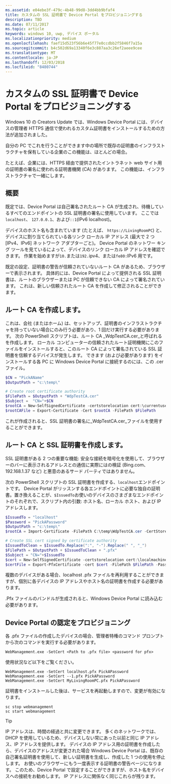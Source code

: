 ```yaml
---
ms.assetid: e04ebe3f-479c-4b48-99d8-3dd4bb9bfaf4
title: カスタムの SSL 証明書で Device Portal をプロビジョニングする
description: TBD
ms.date: 07/11/2017
ms.topic: article
keywords: windows 10, uwp, デバイス ポータル
ms.localizationpriority: medium
ms.openlocfilehash: faef15d523f56b6e45f77e0ccdbb2f5846f7a15a
ms.sourcegitcommit: b4c502d69a13340f6e3c887aa3c26ef2aeee9cee
ms.translationtype: MT
ms.contentlocale: ja-JP
ms.lasthandoff: 12/03/2018
ms.locfileid: "8480744"
---
```

# <a name="provision-device-portal-with-a-custom-ssl-certificate"></a>カスタムの SSL 証明書で Device Portal をプロビジョニングする
Windows 10 の Creators Update では、Windows Device Portal には、デバイスの管理者 HTTPS 通信で使われるカスタム証明書をインストールするための方法が追加されました。 

自分の PC でこれを行うことができます中の場所で既存の証明書のインフラストラクチャを保有している企業のこの機能は、ほとんどの場合。  

たとえば、企業には、HTTPS 経由で提供されたイントラネット web サイト用の証明書の署名に使われる証明書機関 (CA) があります。 この機能は、インフラストラクチャで一緒にします。 

## <a name="overview"></a>概要
既定では、Device Portal は自己署名されたルート CA が生成され、待機しているすべてのエンドポイントの SSL 証明書の署名に使用しています。 ここでは`localhost`、 `127.0.0.1`、および`::1`(IPv6 localhost)。

デバイスのホスト名も含まれています (たとえば、 `https://LivingRoomPC`) と、デバイスに割り当てられている各リンク ローカル IP アドレス (最大で 2 つ [IPv4、IPv6] ネットワーク アダプターごと)。 Device Portal のネットワー キング ツールを見ているによって、デバイスのリンク ローカル IP アドレスを確認できます。 作業を始めますが`10.`または`192.`ipv4、または`fe80:`IPv6 用です。 

既定の設定、証明書の警告が信頼されていないルート CA があるため、ブラウザーで表示されます。 具体的には、Device Portal によって提供される SSL 証明書は、ルートのブラウザーまたは PC が信頼できない CA によって署名されています。 これは、新しい信頼されたルート CA を作成して修正されることができます。

## <a name="create-a-root-ca"></a>ルート CA を作成します。

これは、会社 (またはホーム) は、セットアップ、証明書のインフラストラクチャを持っていない場合にのみ行う必要があり、1 回だけ実行する必要があります。 次の PowerShell スクリプトは、ルート CA _WdpTestCA.cer_と呼ばれるを作成します。 ローカル コンピューターの信頼されたルート証明機関にこのファイルをインストールすると、このルート CA によって署名されている SSL 証明書を信頼するデバイスが発生します。 できます (および必要があります) をインストールする各 PC に Windows Device Portal に接続するのには、この .cer ファイル。  

```PowerShell
$CN = "PickAName"
$OutputPath = "c:\temp\"

# Create root certificate authority
$FilePath = $OutputPath + "WdpTestCA.cer"
$Subject =  "CN="+$CN
$rootCA = New-SelfSignedCertificate -certstorelocation cert:\currentuser\my -Subject $Subject -HashAlgorithm "SHA512" -KeyUsage CertSign,CRLSign
$rootCAFile = Export-Certificate -Cert $rootCA -FilePath $FilePath
```

これが作成されると、SSL 証明書の署名に_WdpTestCA.cer_ファイルを使用することができます。 

## <a name="create-an-ssl-certificate-with-the-root-ca"></a>ルート CA と SSL 証明書を作成します。

SSL 証明書がある 2 つの重要な機能: 安全な接続を暗号化を使用して、ブラウザーのバーに表示されるアドレスとの通信に実際にはの検証 (Bing.com、192.168.1.37 など) と悪意のあるサード パーティではありません。

次の PowerShell スクリプトの SSL 証明書を作成する、`localhost`エンドポイントです。 Device Portal がリッスンする各エンドポイントに必要な独自の証明書。置き換えることが、`$IssuedTo`お使いのデバイスのさまざまなエンドポイントのそれぞれで、スクリプト内の引数: ホスト名、ローカル ホスト、および IP アドレスします。

```PowerShell
$IssuedTo = "localhost"
$Password = "PickAPassword"
$OutputPath = "c:\temp\"
$rootCA = Import-Certificate -FilePath C:\temp\WdpTestCA.cer -CertStoreLocation Cert:\CurrentUser\My\

# Create SSL cert signed by certificate authority
$IssuedToClean = $IssuedTo.Replace(":", "-").Replace(" ", "_")
$FilePath = $OutputPath + $IssuedToClean + ".pfx"
$Subject = "CN="+$IssuedTo
$cert = New-SelfSignedCertificate -certstorelocation cert:\localmachine\my -Subject $Subject -DnsName $IssuedTo -Signer $rootCA -HashAlgorithm "SHA512"
$certFile = Export-PfxCertificate -cert $cert -FilePath $FilePath -Password (ConvertTo-SecureString -String $Password -Force -AsPlainText)
```

複数のデバイスがある場合、localhost .pfx ファイルを再利用することができますが、個別に各デバイスの IP アドレスやホスト名の証明書を作成する必要があります。

.Pfx ファイルのバンドルが生成されると、Windows Device Portal に読み込む必要があります。 

## <a name="provision-device-portal-with-the-certifications"></a>Device Portal の認定をプロビジョニング

各 .pfx ファイルの作成したデバイスの場合、管理者特権のコマンド プロンプトから次のコマンドを実行する必要があります。

```
WebManagement.exe -SetCert <Path to .pfx file> <password for pfx> 
```

使用状況など以下をご覧ください。
```
WebManagement.exe -SetCert localhost.pfx PickAPassword
WebManagement.exe -SetCert --1.pfx PickAPassword
WebManagement.exe -SetCert MyLivingRoomPC.pfx PickAPassword
```

証明書をインストールした後は、サービスを再起動しますので、変更が有効になります。

```
sc stop webmanagement
sc start webmanagement
```

> [!TIP]
> IP アドレスは、時間の経過と共に変更できます。
多くのネットワークでは、DHCP を使用しているため、デバイスしない常にあった以前と同じ IP アドレス、IP アドレスを提供します。 デバイスの IP アドレス用の証明書を作成したら、デバイスのアドレスが変更された場合 Windows Device Portal は、既存の自己署名証明書を使用して、新しい証明書を生成し、作成した 1 つの使用を停止します。 お使いのブラウザーにもう一度表示する証明書の警告ページになります。 このため、Device Portal で設定することができますが、ホスト名をデバイスへの接続をお勧めします。 IP アドレスに関係なく同じこれらが残ります。
